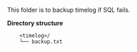 This folder is to backup timelog if SQL fails.

**Directory structure**
```
    <timelog>/
    └── backup.txt
```